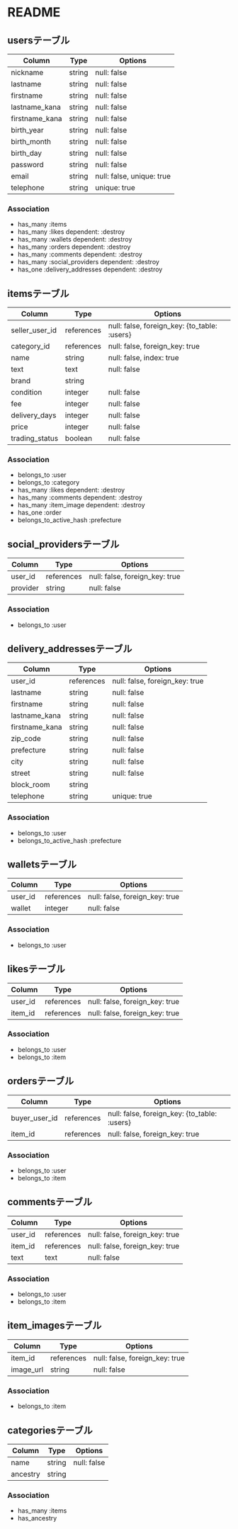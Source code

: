 # README

## usersテーブル
|Column|Type|Options|
|------|----|-------|
|nickname|string|null: false|
|lastname|string|null: false|
|firstname|string|null: false|
|lastname_kana|string|null: false|
|firstname_kana|string|null: false|
|birth_year|string|null: false|
|birth_month|string|null: false|
|birth_day|string|null: false|
|password|string|null: false|
|email|string|null: false, unique: true|
|telephone|string|unique: true|

### Association
- has_many :items
- has_many :likes dependent: :destroy
- has_many :wallets dependent: :destroy
- has_many :orders dependent: :destroy
- has_many :comments dependent: :destroy
- has_many :social_providers dependent: :destroy
- has_one :delivery_addresses dependent: :destroy


## itemsテーブル
|Column|Type|Options|
|------|----|-------|
|seller_user_id|references|null: false, foreign_key: {to_table: :users}|
|category_id|references|null: false, foreign_key: true|
|name|string|null: false, index: true|
|text|text|null: false|
|brand|string||
|condition|integer|null: false|
|fee|integer|null: false|
|delivery_days|integer|null: false|
|price|integer|null: false|
|trading_status|boolean|null: false|
### Association
- belongs_to :user
- belongs_to :category
- has_many :likes dependent: :destroy
- has_many :comments dependent: :destroy
- has_many :item_image dependent: :destroy
- has_one :order 
- belongs_to_active_hash :prefecture

## social_providersテーブル
|Column|Type|Options|
|------|----|-------|
|user_id|references|null: false, foreign_key: true|
|provider|string|null: false|
### Association
- belongs_to :user

## delivery_addressesテーブル
|Column|Type|Options|
|------|----|-------|
|user_id|references|null: false, foreign_key: true|
|lastname|string|null: false|
|firstname|string|null: false|
|lastname_kana|string|null: false|
|firstname_kana|string|null: false|
|zip_code|string|null: false|
|prefecture|string|null: false|
|city|string|null: false|
|street|string|null: false|
|block_room|string||
|telephone|string|unique: true|
### Association
- belongs_to :user
- belongs_to_active_hash :prefecture


## walletsテーブル
|Column|Type|Options|
|------|----|-------|
|user_id|references|null: false, foreign_key: true|
|wallet|integer|null: false|
### Association
- belongs_to :user

## likesテーブル
|Column|Type|Options|
|------|----|-------|
|user_id|references|null: false, foreign_key: true|
|item_id|references|null: false, foreign_key: true|
### Association
- belongs_to :user
- belongs_to :item

## ordersテーブル
|Column|Type|Options|
|------|----|-------|
|buyer_user_id|references|null: false, foreign_key: {to_table: :users}|
|item_id|references|null: false, foreign_key: true|
### Association
- belongs_to :user
- belongs_to :item

## commentsテーブル
|Column|Type|Options|
|------|----|-------|
|user_id|references|null: false, foreign_key: true|
|item_id|references|null: false, foreign_key: true|
|text|text|null: false|
### Association
- belongs_to :user
- belongs_to :item

## item_imagesテーブル
|Column|Type|Options|
|------|----|-------|
|item_id|references|null: false, foreign_key: true|
|image_url|string|null: false|
### Association
- belongs_to :item

## categoriesテーブル
|Column|Type|Options|
|------|----|-------|
|name|string|null: false|
|ancestry|string||
### Association
- has_many :items
- has_ancestry

